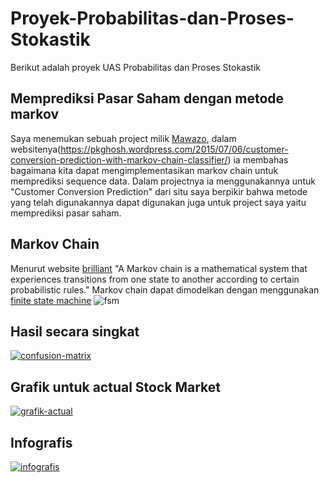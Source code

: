 # Proyek-Probabilitas-dan-Proses-Stokastik
Berikut adalah proyek UAS Probabilitas dan Proses Stokastik
## Memprediksi Pasar Saham dengan metode markov
Saya menemukan sebuah project milik <a href="https://pkghosh.wordpress.com/2015/07/06/customer-conversion-prediction-with-markov-chain-classifier/">Mawazo</a>, dalam websitenya(https://pkghosh.wordpress.com/2015/07/06/customer-conversion-prediction-with-markov-chain-classifier/) ia membahas bagaimana kita dapat mengimplementasikan markov chain untuk memprediksi sequence data. Dalam projectnya ia menggunakannya untuk "Customer Conversion Prediction" dari situ saya berpikir bahwa metode yang telah digunakannya dapat digunakan juga untuk project saya yaitu memprediksi pasar saham.
## Markov Chain
Menurut website <a href="https://brilliant.org/wiki/markov-chains/">brilliant</a>  "A Markov chain is a mathematical system that experiences transitions from one state to another according to certain probabilistic rules."
Markov chain dapat dimodelkan dengan menggunakan <a href="https://brilliant.org/wiki/finite-state-machines/">finite state machine</a> ![fsm](https://ds055uzetaobb.cloudfront.net/brioche/uploads/Y41lL91zbg-bigger-markov-chain.png?width=1200)
## Hasil secara singkat
<a href="https://ibb.co/F0PNpv7"><img src="https://i.ibb.co/YyrYg9j/confusion-matrix.png" alt="confusion-matrix" border="0"></a>

## Grafik untuk actual Stock Market
<a href="https://imgbb.com/"><img src="https://i.ibb.co/KXmzdV9/grafik-actual.png" alt="grafik-actual" border="0"></a>

## Infografis
<a href="https://ibb.co/3pknqzb"><img src="https://i.ibb.co/Byw9xNJ/infografis.png" alt="infografis" border="0"></a>
